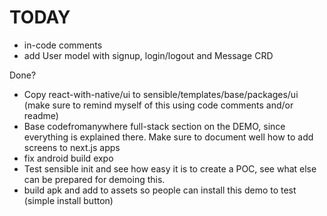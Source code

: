 # TODAY

- in-code comments
- add User model with signup, login/logout and Message CRD

Done?

- Copy react-with-native/ui to sensible/templates/base/packages/ui (make sure to remind myself of this using code comments and/or readme)
- Base codefromanywhere full-stack section on the DEMO, since everything is explained there. Make sure to document well how to add screens to next.js apps
- fix android build expo
- Test sensible init and see how easy it is to create a POC, see what else can be prepared for demoing this.
- build apk and add to assets so people can install this demo to test (simple install button)

